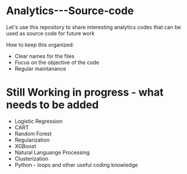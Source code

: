 # Analytics---Source-code
Let's use this repository to share interesting analytics codes that can be used as source code for future work

How to keep this organized:
- Clear names for the files
- Focus on the objective of the code
- Regular maintanance 

# Still Working in progress - what needs to be added
- Logistic Regression
- CART
- Random Forest
- Regularization
- XGBoost
- Natural Languange Processing
- Clusterization
- Python - loops and other useful coding knowledge
